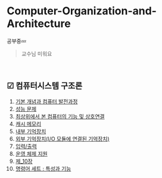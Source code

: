 # Computer-Organization-and-Architecture

공부중💤
> 교수님 미워요

<br/>

## ☑ 컴퓨터시스템 구조론

<div style="text-decoration:none;">
  
1. [기본 개념과 컴퓨터 발전과정](/제1장)
2. [성능 문제](/제2장)
3. [최상위에서 본 컴퓨터의 기능 및 상호연결](/제3장)
4. [캐시 메모리](/제4장)
5. [내부 기억장치](/제5장)
6. [외부 기억장치(I/O 모듈에 연결된 기억장치)](/제6장)
7. [입력/출력](/제7장)
8. [운영 체제 지원](/제8장)
9. [제_10장](/제_10장)
10. [명령어 세트 : 특성과 기능](/제_12장)
    
</div>
